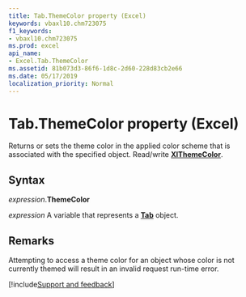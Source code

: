 ```yaml
---
title: Tab.ThemeColor property (Excel)
keywords: vbaxl10.chm723075
f1_keywords:
- vbaxl10.chm723075
ms.prod: excel
api_name:
- Excel.Tab.ThemeColor
ms.assetid: 81b073d3-86f6-1d8c-2d60-228d83cb2e66
ms.date: 05/17/2019
localization_priority: Normal
---
```



# Tab.ThemeColor property (Excel)

Returns or sets the theme color in the applied color scheme that is associated with the specified object. Read/write **[XlThemeColor](Excel.XlThemeColor.md)**.


## Syntax

_expression_.**ThemeColor**

_expression_ A variable that represents a **[Tab](Excel.Tab.md)** object.


## Remarks

Attempting to access a theme color for an object whose color is not currently themed will result in an invalid request run-time error.




[!include[Support and feedback](~/includes/feedback-boilerplate.md)]